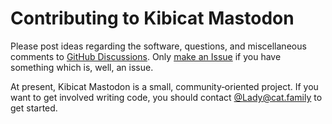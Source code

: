 # Contributing to Kibicat Mastodon

Please post ideas regarding the software, questions, and miscellaneous comments to [GitHub Discussions](https://github.com/kibicat/mastodon/discussions).
Only [make an Issue](https://github.com/kibicat/mastodon/issues) if you have something which is, well, an issue.

At present, Kibicat Mastodon is a small, community‐oriented project.
If you want to get involved writing code, you should contact [@Lady@cat.family](https://glitch.cat.family/@Lady) to get started.
